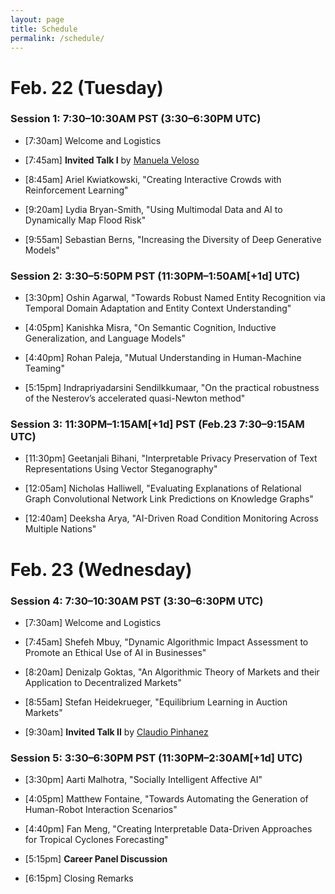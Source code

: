 ```yaml
---
layout: page
title: Schedule
permalink: /schedule/
---
```


# Feb. 22 (Tuesday)

### Session 1: 7:30–10:30AM PST (3:30–6:30PM UTC)

- [7:30am] Welcome and Logistics

- [7:45am] **Invited Talk I** by [Manuela Veloso](http://www.cs.cmu.edu/~mmv/)

- [8:45am] Ariel Kwiatkowski, "Creating Interactive Crowds with Reinforcement Learning"

- [9:20am] Lydia Bryan-Smith, "Using Multimodal Data and AI to Dynamically Map Flood Risk"

- [9:55am] Sebastian Berns, "Increasing the Diversity of Deep Generative Models"

### Session 2: 3:30–5:50PM PST (11:30PM–1:50AM[+1d] UTC)

- [3:30pm] Oshin Agarwal, "Towards Robust Named Entity Recognition via Temporal Domain Adaptation and Entity Context Understanding"

- [4:05pm] Kanishka Misra, "On Semantic Cognition, Inductive Generalization, and Language Models"

- [4:40pm] Rohan Paleja, "Mutual Understanding in Human-Machine Teaming"

- [5:15pm] Indrapriyadarsini Sendilkkumaar, "On the practical robustness of the Nesterov’s accelerated quasi-Newton method"

### Session 3: 11:30PM–1:15AM[+1d] PST (Feb.23 7:30–9:15AM UTC)

- [11:30pm] Geetanjali Bihani, "Interpretable Privacy Preservation of Text Representations Using Vector Steganography"

- [12:05am] Nicholas Halliwell, "Evaluating Explanations of Relational Graph Convolutional Network Link Predictions on Knowledge Graphs"

- [12:40am] Deeksha Arya, "AI-Driven Road Condition Monitoring Across Multiple Nations"


# Feb. 23 (Wednesday)

### Session 4: 7:30–10:30AM PST (3:30–6:30PM UTC)

- [7:30am] Welcome and Logistics

- [7:45am] Shefeh Mbuy, "Dynamic Algorithmic Impact Assessment to Promote an Ethical Use of AI in Businesses"

- [8:20am] Denizalp Goktas, "An Algorithmic Theory of Markets and their Application to Decentralized Markets"

- [8:55am] Stefan Heidekrueger, "Equilibrium Learning in Auction Markets"

- [9:30am] **Invited Talk II** by [Claudio Pinhanez](https://researcher.watson.ibm.com/researcher/view.php?person=br-csantosp)

### Session 5: 3:30–6:30PM PST (11:30PM–2:30AM[+1d] UTC)

- [3:30pm] Aarti Malhotra, "Socially Intelligent Affective AI"

- [4:05pm] Matthew Fontaine, "Towards Automating the Generation of Human-Robot Interaction Scenarios"

- [4:40pm] Fan Meng, "Creating Interpretable Data-Driven Approaches for Tropical Cyclones Forecasting"

- [5:15pm] **Career Panel Discussion**

- [6:15pm] Closing Remarks
